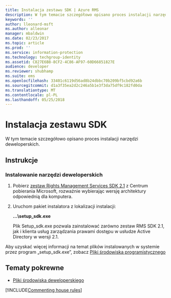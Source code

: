 ```yaml
---
title: Instalacja zestawu SDK | Azure RMS
description: W tym temacie szczegółowo opisano proces instalacji narzędzi deweloperskich.
keywords: ''
author: lleonard-msft
ms.author: alleonar
manager: mbaldwin
ms.date: 02/23/2017
ms.topic: article
ms.prod: ''
ms.service: information-protection
ms.technology: techgroup-identity
ms.assetid: C827E6B8-8CF2-4C86-AF97-60D66851827E
audience: developer
ms.reviewer: shubhamp
ms.suite: ems
ms.openlocfilehash: 33401c6119d56ad8b24dbbc70b209bf5cbd92a6b
ms.sourcegitcommit: d1a3f35ea2d2c246a5b1e3f3da75df9c182fd0da
ms.translationtype: MT
ms.contentlocale: pl-PL
ms.lasthandoff: 05/25/2018
---
```

# <a name="install-the-sdk"></a>Instalacja zestawu SDK

W tym temacie szczegółowo opisano proces instalacji narzędzi deweloperskich.

## <a name="instructions"></a>Instrukcje

### <a name="install-the-developer-tools"></a>Instalowanie narzędzi deweloperskich

1.  Pobierz [zestaw Rights Management Services SDK 2.1](http://www.microsoft.com/en-us/download/details.aspx?id=38397) z Centrum pobierania Microsoft, rozważnie wybierając wersję architektury odpowiednią dla komputera.
2.  Uruchom pakiet instalatora z lokalizacji instalacji:

    **...\\setup\_sdk.exe**

    Plik Setup\_sdk.exe pozwala zainstalować zarówno zestaw RMS SDK 2.1, jak i klienta usług zarządzania prawami dostępu w usłudze Active Directory w wersji 2.1.

Aby uzyskać więcej informacji na temat plików instalowanych w systemie przez program „setup\_sdk.exe”, zobacz [Pliki środowiska programistycznego](sdk-elements.md)

## <a name="related-topics"></a>Tematy pokrewne

* [Pliki środowiska deweloperskiego](sdk-elements.md)

[!INCLUDE[Commenting house rules](../includes/houserules.md)]